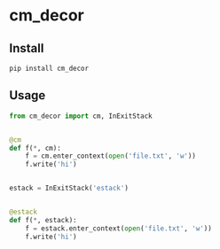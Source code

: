 # cm_decor

## Install

```commandline
pip install cm_decor
```

## Usage

```python
from cm_decor import cm, InExitStack


@cm
def f(*, cm):
    f = cm.enter_context(open('file.txt', 'w'))
    f.write('hi')


estack = InExitStack('estack')


@estack
def f(*, estack):
    f = estack.enter_context(open('file.txt', 'w'))
    f.write('hi')

```